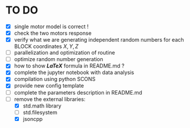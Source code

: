 # TO DO
- [x] single motor model is correct !
- [x] check the two motors response
- [x] verify what we are generating independent random numbers for each BLOCK coordinates ${X,Y,Z}$
- [ ] parallelization and optimization of routine
- [ ] optimize random number generation
- [x] how to show ***LaTeX*** formula in README.md ?
- [x] complete the jupyter notebook with data analysis
- [x] compilation using python SCONS
- [x] provide new config template
- [ ] complete the parameters description in README.md
- [ ] remove the external libraries: 
  - [x] std.math library
  - [ ] std.filesystem
  - [x] jsoncpp